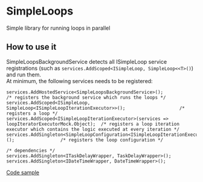 # SimpleLoops
Simple library for running loops in parallel

## How to use it
SimpleLoopsBackgroundService detects all ISimpleLoop service registrations (such as `services.AddScoped<ISimpleLoop, SimpleLoop<<T>()`) and run them. <br/>
At minimum, the following services needs to be registered:<br/>
```
services.AddHostedService<SimpleLoopsBackgroundService>();                                      /* registers the background service which runs the loops */
services.AddScoped<ISimpleLoop, SimpleLoop<ISimpleLoopIterationExecutor>>();                    /* registers a loop */
services.AddScoped<ISimpleLoopIterationExecutor>(services => loopIteratorExecutorMock.Object);  /* registers a loop iteration executor which contains the logic executed at every iteration */
services.AddSingleton<SimpleLoopConfiguration<ISimpleLoopIterationExecutor>>();                 /* registers the loop configuration */

/* dependencies */
services.AddSingleton<ITaskDelayWrapper, TaskDelayWrapper>();
services.AddSingleton<IDateTimeWrapper, DateTimeWrapper>();
```

[Code sample](https://github.com/SimpleBitware/Sb.SimpleLoops/blob/main/tests/Sb.SimpleLoops.Tests.End2End/SimpleLoopsBackgroundServiceTests.cs)
